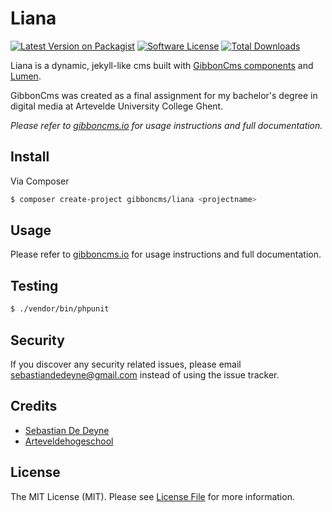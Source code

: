 # Liana

[![Latest Version on Packagist](https://img.shields.io/packagist/v/gibboncms/liana.svg?style=flat-square)](https://packagist.org/packages/gibboncms/liana)
[![Software License](https://img.shields.io/badge/license-MIT-brightgreen.svg?style=flat-square)](LICENSE.md)
[![Total Downloads](https://img.shields.io/packagist/dt/gibboncms/liana.svg?style=flat-square)](https://packagist.org/packages/gibboncms/liana)

Liana is a dynamic, jekyll-like cms built with [GibbonCms components](https://github.com/gibboncms) and [Lumen](https://github.com/laravel/lumen).

GibbonCms was created as a final assignment for my bachelor's degree in digital media at Artevelde University College Ghent.

*Please refer to [gibboncms.io](http://gibboncms.io) for usage instructions and full documentation.*

## Install

Via Composer

``` bash
$ composer create-project gibboncms/liana <projectname>
```

## Usage

Please refer to [gibboncms.io](http://gibboncms.io) for usage instructions and full documentation.

## Testing

``` bash
$ ./vendor/bin/phpunit
```

## Security

If you discover any security related issues, please email sebastiandedeyne@gmail.com instead of using the issue tracker.

## Credits

- [Sebastian De Deyne](https://github.com/sebastiandedeyne)
- [Arteveldehogeschool](http://www.arteveldehogeschool.be)

## License

The MIT License (MIT). Please see [License File](LICENSE.md) for more information.
